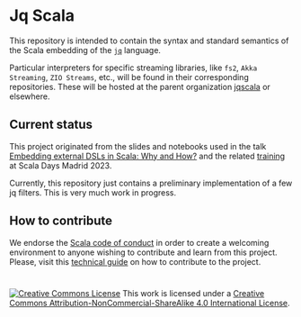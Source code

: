 # Jq Scala

This repository is intended to contain the syntax and standard semantics of the Scala embedding of the [`jq`](https://jqlang.github.io/jq/) language. 

Particular interpreters for specific streaming libraries, like `fs2`, `Akka Streaming`, `ZIO Streams`, etc., will be found in their corresponding repositories. These will be hosted at the parent organization [jqscala](https://github.com/jqscala) or elsewhere. 

## Current status

This project originated from the slides and notebooks used in the talk [Embedding external DSLs in Scala: Why and How?](https://github.com/hablapps/embeddinginscala) and the related [training](https://scaladays.org/workshops/embedding-of-domain-specific-languages-in-scala) at Scala Days Madrid 2023.

Currently, this repository just contains a preliminary implementation of a few jq filters. This is very much work in progress. 

## How to contribute

We endorse the [Scala code of conduct](https://www.scala-lang.org/conduct/) in order to create a welcoming environment to anyone wishing to contribute and learn from this project. Please, visit this [technical guide](HowToContribute.md) on how to contribute to the project. 

# 

<a rel="license" href="http://creativecommons.org/licenses/by-nc-sa/4.0/"><img alt="Creative Commons License" style="border-width:0" src="https://i.creativecommons.org/l/by-nc-sa/4.0/88x31.png" /></a>
This work is licensed under a <a rel="license" href="http://creativecommons.org/licenses/by-nc-sa/4.0/">Creative Commons Attribution-NonCommercial-ShareAlike 4.0 International License</a>.
